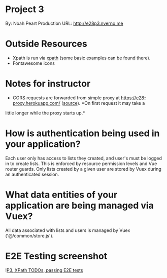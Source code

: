 

# Project 3

By: Noah Peart
Production URL: <http://e28p3.nverno.me>


# Outside Resources

-   Xpath is run via [xpath](https://preview.npmjs.com/package/xpath) (some basic examples can be found there).
-   Fontawesome icons


# Notes for instructor

-   CORS requests are forwarded from simple proxy at
    <https://e28-proxy.herokuapp.com/> ([source](https://github.com/nverno/e28-proxy)).  \*On first request it may take a

little longer while the proxy starts up.\*


# How is authentication being used in your application?

Each user only has access to lists they created, and user's must be logged in to
create lists.  This is enforced by resource permission levels and Vue router
guards.  Only lists created by a given user are stored by Vuex during an
authenticated session.


# What data entities of your application are being managed via Vuex?

All data associated with lists and users is managed by Vuex ('@/common/store.js').


# E2E Testing screenshot

\![P3, XPath TODOs, passing E2E tests](![img](https://raw.githubusercontent.com/nverno/e28/main/p3/tests/e2e-tests.png))

